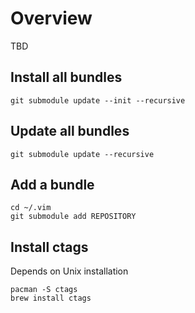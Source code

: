 # Overview

TBD

## Install all bundles

```
git submodule update --init --recursive
```

## Update all bundles

```
git submodule update --recursive
```

## Add a bundle

```
cd ~/.vim
git submodule add REPOSITORY
```

## Install ctags

Depends on Unix installation

```
pacman -S ctags
brew install ctags
```
